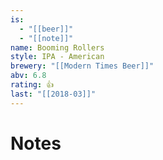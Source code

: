 ```yaml
---
is:
  - "[[beer]]"
  - "[[note]]"
name: Booming Rollers
style: IPA - American
brewery: "[[Modern Times Beer]]"
abv: 6.8
rating: 👍
last: "[[2018-03]]"
---
```

# Notes

